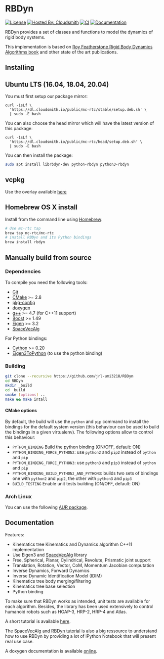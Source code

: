 RBDyn
=====

[![License](https://img.shields.io/badge/License-BSD%202--Clause-green.svg)](https://opensource.org/licenses/BSD-2-Clause)
[![Hosted By: Cloudsmith](https://img.shields.io/badge/OSS%20hosting%20by-cloudsmith-blue?logo=cloudsmith)](https://cloudsmith.com)
[![CI](https://github.com/jrl-umi3218/RBDyn/workflows/CI%20of%20RBDyn/badge.svg?branch=master)](https://github.com/jrl-umi3218/RBDyn/actions?query=workflow%3A%22CI+of+RBDyn%22)
[![Documentation](https://img.shields.io/badge/doxygen-online-brightgreen?logo=read-the-docs&style=flat)](http://jrl-umi3218.github.io/RBDyn/doxygen/HEAD/index.html)

RBDyn provides a set of classes and functions to model the dynamics of rigid body systems.

This implementation is based on [Roy Featherstone Rigid Body Dynamics Algorithms book](http://www.springer.com/fr/book/9780387743141) and other state of the art publications.

Installing
------

## Ubuntu LTS (16.04, 18.04, 20.04)

You must first setup our package mirror:

```
curl -1sLf \
  'https://dl.cloudsmith.io/public/mc-rtc/stable/setup.deb.sh' \
  | sudo -E bash
```

You can also choose the head mirror which will have the latest version of this package:

```
curl -1sLf \
  'https://dl.cloudsmith.io/public/mc-rtc/head/setup.deb.sh' \
  | sudo -E bash
```

You can then install the package:

```bash
sudo apt install librbdyn-dev python-rbdyn python3-rbdyn
```

## vcpkg

Use the overlay available [here](https://github.com/jrl-umi3218/vcpkg/)


## Homebrew OS X install

Install from the command line using [Homebrew](brew.sh):

```bash
# Use mc-rtc tap
brew tap mc-rtc/mc-rtc
# install RBDyn and its Python bindings
brew install rbdyn
```

## Manually build from source

### Dependencies

To compile you need the following tools:

 * [Git]()
 * [CMake]() >= 2.8
 * [pkg-config]()
 * [doxygen]()
 * [g++]() >= 4.7 (for C++11 support)
 * [Boost](http://www.boost.org/doc/libs/1_58_0/more/getting_started/unix-variants.html) >= 1.49
 * [Eigen](http://eigen.tuxfamily.org/index.php?title=Main_Page) >= 3.2
 * [SpaceVecAlg](https://github.com/jrl-umi3218/SpaceVecAlg)

For Python bindings:

 * [Cython](cython.readthedocs.io) >= 0.20
 * [Eigen3ToPython](https://github.com/jrl-umi3218/Eigen3ToPython) (to use the python binding)

### Building

```sh
git clone --recursive https://github.com/jrl-umi3218/RBDyn
cd RBDyn
mkdir _build
cd _build
cmake [options] ..
make && make intall
```

#### CMake options

By default, the build will use the `python` and `pip` command to install the bindings for the default system version (this behaviour can be used to build the bindings in a given virtualenv). The following options allow to control this behaviour:

 * `PYTHON_BINDING` Build the python binding (ON/OFF, default: ON)
 * `PYTHON_BINDING_FORCE_PYTHON2`: use `python2` and `pip2` instead of `python` and `pip`
 * `PYTHON_BINDING_FORCE_PYTHON3`: use `python3` and `pip3` instead of `python` and `pip`
 * `PYTHON_BINDING_BUILD_PYTHON2_AND_PYTHON3`: builds two sets of bindings one with `python2` and `pip2`, the other with `python3` and `pip3`
 * `BUILD_TESTING` Enable unit tests building (ON/OFF, default: ON)

### Arch Linux

You can use the following [AUR package](https://aur.archlinux.org/packages/rbdyn-git).

Documentation
-----

Features:
 * Kinematics tree Kinematics and Dynamics algorithm C++11 implementation
 * Use Eigen3 and [SpaceVecAlg](https://github.com/jrl-umi3218/SpaceVecAlg) library
 * Free, Spherical, Planar, Cylindrical, Revolute, Prismatic joint support
 * Translation, Rotation, Vector, CoM, Momentum Jacobian computation
 * Inverse Dynamics, Forward Dynamics
 * Inverse Dynamic Identification Model (IDIM)
 * Kinematics tree body merging/filtering
 * Kinematics tree base selection
 * Python binding

To make sure that RBDyn works as intended, unit tests are available for each algorithm.
Besides, the library has been used extensively to control humanoid robots such as HOAP-3, HRP-2, HRP-4 and Atlas.

A short tutorial is available [here](https://github.com/jorisv/sva_rbdyn_presentation/blob/master/presentation_release.pdf).

The [SpaceVecAlg and RBDyn tutorial](https://github.com/jorisv/sva_rbdyn_tutorials) is also a big ressource to understand how to use RBDyn by providing a lot of IPython Notebook that will present real use case.

A doxygen documentation is available [online](https://jrl-umi3218.github.io/RBDyn).
